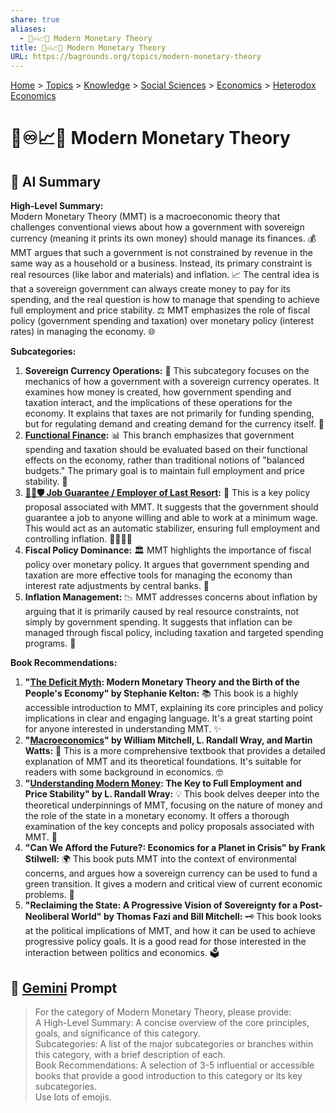 ```yaml
---
share: true
aliases:
  - 🏦♾️📈💸 Modern Monetary Theory
title: 🏦♾️📈💸 Modern Monetary Theory
URL: https://bagrounds.org/topics/modern-monetary-theory
---
```

[Home](../index.md) > [Topics](./index.md) > [Knowledge](./a-hierarchical-view-of-human-knowledge.md) > [Social Sciences](./social-sciences.md) > [Economics](./economics.md) > [Heterodox Economics](./heterodox-economics.md)  
# 🏦♾️📈💸 Modern Monetary Theory  
## 🤖 AI Summary  
**High-Level Summary:**  
Modern Monetary Theory (MMT) is a macroeconomic theory that challenges conventional views about how a government with sovereign currency (meaning it prints its own money) should manage its finances. 💰 MMT argues that such a government is not constrained by revenue in the same way as a household or a business. Instead, its primary constraint is real resources (like labor and materials) and inflation. 📈 The central idea is that a sovereign government can always create money to pay for its spending, and the real question is how to manage that spending to achieve full employment and price stability. ⚖️ MMT emphasizes the role of fiscal policy (government spending and taxation) over monetary policy (interest rates) in managing the economy. 🌐  
  
**Subcategories:**  
1.  **Sovereign Currency Operations:** 🏦 This subcategory focuses on the mechanics of how a government with a sovereign currency operates. It examines how money is created, how government spending and taxation interact, and the implications of these operations for the economy. It explains that taxes are not primarily for funding spending, but for regulating demand and creating demand for the currency itself. 📝  
2.  **[Functional Finance](./functional-finance.md):** 📊 This branch emphasizes that government spending and taxation should be evaluated based on their functional effects on the economy, rather than traditional notions of "balanced budgets." The primary goal is to maintain full employment and price stability. 🎯  
3.  **[🧑‍💼🛡️ Job Guarantee / Employer of Last Resort](./job-guarantee-employer-of-last-resort.md):** 💼 This is a key policy proposal associated with MMT. It suggests that the government should guarantee a job to anyone willing and able to work at a minimum wage. This would act as an automatic stabilizer, ensuring full employment and controlling inflation. 👷‍♀️👷‍♂️  
4.  **Fiscal Policy Dominance:** 🏛️ MMT highlights the importance of fiscal policy over monetary policy. It argues that government spending and taxation are more effective tools for managing the economy than interest rate adjustments by central banks. 📣  
5.  **Inflation Management:** 📉 MMT addresses concerns about inflation by arguing that it is primarily caused by real resource constraints, not simply by government spending. It suggests that inflation can be managed through fiscal policy, including taxation and targeted spending programs. 🛑  
  
**Book Recommendations:**  
1.  **"[The Deficit Myth](../books/the-deficit-myth.md): Modern Monetary Theory and the Birth of the People's Economy" by Stephanie Kelton:** 📚 This book is a highly accessible introduction to MMT, explaining its core principles and policy implications in clear and engaging language. It's a great starting point for anyone interested in understanding MMT. ✨  
2.  **"[Macroeconomics](../books/macroeconomics.md)" by William Mitchell, L. Randall Wray, and Martin Watts:** 📖 This is a more comprehensive textbook that provides a detailed explanation of MMT and its theoretical foundations. It's suitable for readers with some background in economics. 🤓  
3.  **"[Understanding Modern Money](../books/understanding-modern-money.md): The Key to Full Employment and Price Stability" by L. Randall Wray:** 💡 This book delves deeper into the theoretical underpinnings of MMT, focusing on the nature of money and the role of the state in a monetary economy. It offers a thorough examination of the key concepts and policy proposals associated with MMT. 🧐  
4.  **"Can We Afford the Future?: Economics for a Planet in Crisis" by Frank Stilwell:** 🌍 This book puts MMT into the context of environmental concerns, and argues how a sovereign currency can be used to fund a green transition. It gives a modern and critical view of current economic problems. 🌳  
5.  **"Reclaiming the State: A Progressive Vision of Sovereignty for a Post-Neoliberal World" by Thomas Fazi and Bill Mitchell:** 🗝️ This book looks at the political implications of MMT, and how it can be used to achieve progressive policy goals. It is a good read for those interested in the interaction between politics and economics. 🗳️  
  
## 💬 [Gemini](https://gemini.google.com/app) Prompt  
> For the category of Modern Monetary Theory, please provide:  
A High-Level Summary: A concise overview of the core principles, goals, and significance of this category.  
Subcategories: A list of the major subcategories or branches within this category, with a brief description of each.  
Book Recommendations: A selection of 3-5 influential or accessible books that provide a good introduction to this category or its key subcategories.  
Use lots of emojis.